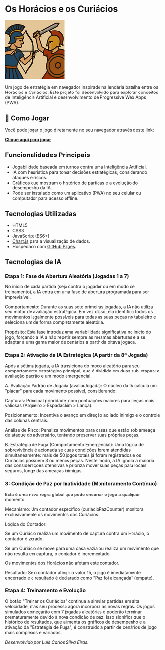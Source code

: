 # Os Horácios e os Curiácios

![Os Horácios e os Curiácios](images/icon-192.png)

Um jogo de estratégia em navegador inspirado na lendária batalha entre os Horácios e Curiácios. Este projeto foi desenvolvido para explorar conceitos de Inteligência Artificial e desenvolvimento de Progressive Web Apps (PWA).

## 🚀 Como Jogar

Você pode jogar o jogo diretamente no seu navegador através deste link:

**[Clique aqui para jogar](https://LuisCarlosEiras.github.io/H-Capp)** 


## Funcionalidades Principais

* Jogabilidade baseada em turnos contra uma Inteligência Artificial.
* IA com heurística para tomar decisões estratégicas, considerando ataques e riscos.
* Gráficos que mostram o histórico de partidas e a evolução do desempenho da IA.
* Pode ser instalado como um aplicativo (PWA) no seu celular ou computador para acesso offline.

## Tecnologias Utilizadas

* HTML5
* CSS3
* JavaScript (ES6+)
* [Chart.js](https://www.chartjs.org/) para a visualização de dados.
* Hospedado com [GitHub Pages](https://pages.github.com/).

## Tecnologias de IA 

### Etapa 1: Fase de Abertura Aleatória (Jogadas 1 a 7)
No início de cada partida (seja contra o jogador ou em modo de treinamento), a IA entra em uma fase de abertura programada para ser imprevisível.

Comportamento: Durante as suas sete primeiras jogadas, a IA não utiliza seu motor de avaliação estratégica. Em vez disso, ela identifica todos os movimentos legalmente possíveis para todas as suas peças no tabuleiro e seleciona um de forma completamente aleatória.

Propósito: Esta fase introduz uma variabilidade significativa no início do jogo, forçando a IA a não repetir sempre as mesmas aberturas e a se adaptar a uma gama maior de cenários a partir da oitava jogada.

### Etapa 2: Ativação da IA Estratégica (A partir da 8ª Jogada)
Após a sétima jogada, a IA transiciona do modo aleatório para seu comportamento estratégico principal, que é dividido em duas sub-etapas: a avaliação padrão e um modo emergencial.

A. Avaliação Padrão de Jogada (avaliarJogada): O núcleo da IA calcula um "placar" para cada movimento possível, considerando:

Capturas: Principal prioridade, com pontuações maiores para peças mais valiosas (Arqueiro > Espadachim > Lança).

Posicionamento: Incentiva o avanço em direção ao lado inimigo e o controle das colunas centrais.

Análise de Risco: Penaliza movimentos para casas que estão sob ameaça de ataque do adversário, tentando preservar suas próprias peças.

B. Estratégia de Fuga (Comportamento Emergencial): Uma lógica de sobrevivência é acionada se duas condições forem atendidas simultaneamente: mais de 50 jogos totais já foram registrados e os Curiácios possuem 3 ou menos peças. Neste modo, a IA ignora a maioria das considerações ofensivas e prioriza mover suas peças para locais seguros, longe das ameaças inimigas.

### 3: Condição de Paz por Inatividade (Monitoramento Contínuo)
Esta é uma nova regra global que pode encerrar o jogo a qualquer momento.

Mecanismo: Um contador específico (curiacioPazCounter) monitora exclusivamente os movimentos dos Curiácios.

Lógica do Contador:

Se um Curiácio realiza um movimento de captura contra um Horácio, o contador é zerado.

Se um Curiácio se move para uma casa vazia ou realiza um movimento que não resulta em captura, o contador é incrementado.

Os movimentos dos Horácios não afetam este contador.

Resultado: Se o contador atingir o valor 15, o jogo é imediatamente encerrado e o resultado é declarado como "Paz foi alcançada" (empate).

### Etapa 4: Treinamento e Evolução

O botão "Treinar os Curiácios" continua a simular partidas em alta velocidade, mas seu processo agora incorpora as novas regras. Os jogos simulados começarão com 7 jogadas aleatórias e poderão terminar prematuramente devido à nova condição de paz. Isso significa que o histórico de resultados, que alimenta os gráficos de desempenho e a ativação da "Estratégia de Fuga", é construído a partir de cenários de jogo mais complexos e variados.

*Desenvolvido por Luís Carlos Silva Eiras.*
